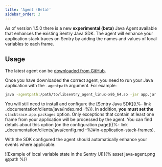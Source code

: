 ```yaml
---
title: 'Agent (Beta)'
sidebar_order: 3
---
```


As of version 1.5.0 there is a new **experimental (beta)** Java Agent available that enhances the existing Sentry Java SDK. The agent will enhance your application stack traces on Sentry by adding the names and values of local variables to each frame.

## Usage

The latest agent can be [downloaded from GitHub](https://github.com/getsentry/sentry-java/releases).

Once you have downloaded the correct agent, you need to run your Java application with the `-agentpath` argument. For example:

```bash
java -agentpath:/path/to/libsentry_agent_linux-x86_64.so -jar app.jar
```

You will still need to install and configure the [Sentry Java SDK]({%- link _documentation/clients/java/index.md -%}). In addition, **you must set the** `stacktrace.app.packages` option. Only exceptions that contain at least one frame from your application will be processed by the agent. You can find details about this option [on the configuration page]({%- link _documentation/clients/java/config.md -%}#in-application-stack-frames).

With the SDK configured the agent should automatically enhance your events where applicable.

![Example of local variable state in the Sentry UI]({% asset java-agent.png @path %})
